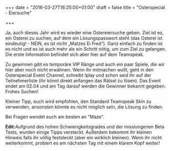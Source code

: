 +++
date = "2016-03-27T16:25:00+01:00"
draft = false
title = "Osterspecial - Eiersuche"

+++
<p>Ja, auch dieses Jahr wird es wieder eine Ostereiersuche geben. Ziel ist es, ein Osterei zu suchen, auf dem ein Lösungspasswort steht (das Osterei ist eindeutig! - NEIN, es ist nicht „Matzes Ei Fred“). Ganz einfach zu finden ist es nicht und es ist auch mehr als ein Schritt nötig, um zum Ziel zu gelangen. Die erste Information befindet sich aber hier auf dem Teamspeak. </p>

<p>Zu gewinnen gibt es temporäre VIP Ränge und auch ein paar Spiele, die wir hier aber noch nicht erwähnen. 
Wenn ihr mitmachen wollt, geht in den Osterspecial Event Channel, schreibt !play und schon seid ihr auf der Teilnehmerliste (ihr könnt direkt anfangen das Rätsel zu lösen). 
Das Event endet am 02.04 und am Tag darauf werden die Gewinner bekannt gegeben.
Frohes Suchen!</p>

<p>Kleiner Tipp, euch wird empfohlen, den Standard Teamspeak Skin zu verwenden, ansonsten könnte es nicht möglich sein, die Lösung zu finden.</p>

<p>Bei Fragen wendet euch am besten an "Maze". </p>

<p><strong>Edit:</strong>Aufgrund des hohen Schwierigkeitsgrades und der misslungenen Beta Tests, wurden einige Tipps versteckt. Außerdem bekommt ihr kleinen Hinweis falls ihr völlig feststeckt (aber ein wirklich kleinen). Wenn ihr nicht weiterkommt, probiert es am nächsten Tag mit einem klarem Kopf weiter! 
